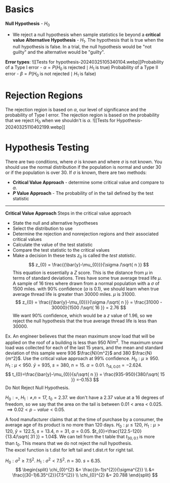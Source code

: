 # Basics
**Null Hypothesis** - $H_{0}$
- We reject a null hypothesis when sample statistics lie beyond a **critical value**
**Alternative Hypothesis** - $H_{1}$. The hypothesis that is true when the null hypothesis is false.
In a trial, the null hypothesis would be "not guilty" and the alternative would be "guilty".

**Error types**:
![[Tests for hypothesis-20240325105340104.webp]]Probability of a Type I error - $\alpha = P(H_{0} \;\text{is rejected} \mid H_{1} \;\text{is true})$
Probability of a Type II error - $\beta = P(H_{0} \; \text{is not rejected} \mid H_{1} \; \text{is false})$ 
# Rejection Regions
The rejection region is based on $\alpha$, our level of significance and the probability of Type I error. The rejection region is based on the probability that we reject $H_{0}$ when we shouldn't is $\alpha$. ![[Tests for Hypothesis-20240325110402199.webp]]

# Hypothesis Testing
There are two conditions, where $\sigma$ is known and where $\sigma$ is not known.
You should use the normal distribution if the population is normal and under 30 or if the population is over 30. 
If $\sigma$ is known, there are two methods:
- **Critical Value Approach** - determine some critical value and compare to $\alpha$.
- **$P$ Value Approach** - The probability of in the tail defined by the test statistic
---
**Critical Value Approach** 
Steps in the critical value approach  
- State the null and alternative hypotheses  
- Select the distribution to use  
- Determine the rejection and nonrejection regions and their associated critical values  
- Calculate the value of the test statistic  
- Compare the test statistic to the critical values  
- Make a decision
In these tests $z_{0}$ is called the *test statistic*.
$$
z_{0} = \frac{{\bar{y}-\mu_{0}}}{\sigma /\sqrt{ n }}
$$This equation is essentially a $Z$ score. This is the distance from $\mu$ in terms of standard deviations. 
Tires have some true average tread life $\mu$. A sample of 16 tires where drawn from a normal population with a $\sigma$ of 1500 miles. with 90% confidence ($\alpha$ is 0.1), we should learn when true average thread life is greater than 30000 miles. $\mu$ is 31000. 
$$
z_{0} = \frac{{\bar{y}-\mu_{0}}}{\sigma /\sqrt{ n }} = \frac{31000 - 30000}{1500 /\sqrt{ 16 }} = 2.76
$$
We want 90% confidence, which would be a $z$ value of 1.96, so we reject the null hypothesis that the true average thread life is less than 30000.

Ex. An engineer believes that the mean maximum snow load that will be applied on the roof of a building is less than 950 $N/m^2$. The maximum snow load was collected for each of the last 15 years, and the mean and standard deviation of this sample were 936 $\frac{N}{m^2}$ and 380 $\frac{N}{m^2}$. Use the critical value approach at 99% confidence.
$H_{0}:\mu\geq 950$. $H_{1}:\mu< 950$. $\bar{y}=935$, $s= 380$, $n=15$. $\alpha=0.01$. $t_{14,0.01}=-2.624$.
$$
t_{0}=\frac{\bar{y}-\mu_{0}}{s/\sqrt{ n }} = \frac{935-950}{380/\sqrt{ 15 }} =-0.153
$$
Do Not Reject Null Hypothesis.

$H_{0}: =$, $H_{1}: \neq$,$n=17$, $t_{0}=2.37$. we don't have a 2.37 value at a 16 degrees of freedom, so we say that the area on the tail is between 0.01 < area < 0.025. $\implies 0.02 < p-value<0.05$.

A food manufacturer claims that at the time of purchase by a consumer, the average age of its product is no more than 120 days.
$H_{0}: \mu\leq 120$, $H_{1}:\mu>120$, $\bar{y}=122.5$, $s=13.4$, $n=31$, $\alpha=0.05$. 
$t_{0}=\frac{122.5-120}{13.4/\sqrt{ 31 }} = 1.04$. We can tell from the t table that $t_{30,0.1}$ is more than $t_{0}$. This means that we do not reject the null hypothesis.  
The excel function is t.dist for left tail and t.dist.rt for right tail.

$H_{0}:\sigma^{2}\geq 7.5^{2}$. $H_{1}: \sigma^{2}<7.5^{2}$. $n$ = 30. $s$ = 6.35. 
$$
\begin{split}
\chi_{0}^{2} &= \frac{(n-1)s^{2}}{\sigma^{2}} \\
&= \frac{(30-1)6.35^{2}}{7.5^{2}} \\
\chi_{0}^{2} &= 20.788
\end{split}
$$ 